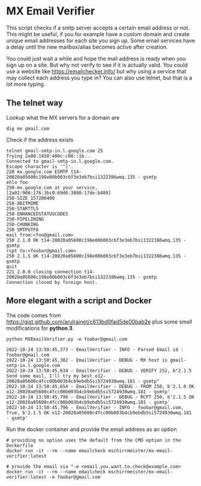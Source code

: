 # MX Email Verifier

This script checks if a smtp server accepts a certain email address or not. This might be useful, if you for example have a custom domain and create unique email addresses for each site you sign up. Some email services have a delay until the new mailbox/alias becomes active after creation. 

You could just wait a while and hope the mail address is ready when you sign up on a site. But why not verify to see if it is actually valid. You could use a website like https://emailchecker.info/ but why using a service that may collect each address you type in? You can also use telnet, but that is a lot more typing.

## The telnet way

Lookup what the MX servers for a domain are

    dig mx gmail.com

Check if the address exists

    telnet gmail-smtp-in.l.google.com 25
    Trying 2a00:1450:400c:c08::1b...
    Connected to gmail-smtp-in.l.google.com.
    Escape character is '^]'.
    220 mx.google.com ESMTP t14-20020a05600c198e00b003c6f3e3eb7bsi1322386wmq.135 - gsmtp
    ehlo foo
    250-mx.google.com at your service, [2a02:908:176:3bc0:69d6:3800:17de:b489]
    250-SIZE 157286400
    250-8BITMIME
    250-STARTTLS
    250-ENHANCEDSTATUSCODES
    250-PIPELINING
    250-CHUNKING
    250 SMTPUTF8
    mail from:<foo@gmail.com>
    250 2.1.0 OK t14-20020a05600c198e00b003c6f3e3eb7bsi1322386wmq.135 - gsmtp
    rcpt to:<foobar@gmail.com>
    250 2.1.5 OK t14-20020a05600c198e00b003c6f3e3eb7bsi1322386wmq.135 - gsmtp
    quit
    221 2.0.0 closing connection t14-20020a05600c198e00b003c6f3e3eb7bsi1322386wmq.135 - gsmtp
    Connection closed by foreign host.

## More elegant with a script and Docker

The code comes from <https://gist.github.com/arulrajnet/c613bd0fad5de00bab2e> plus some small modifications for **python 3**.

    python MXEmailVerifier.py -e foobar@gmail.com
    
    2022-10-24 13:50:45,373 - EmailVerifier - INFO - Parsed Email id : foobar@gmail.com
    2022-10-24 13:50:45,382 - EmailVerifier - DEBUG - MX host is gmail-smtp-in.l.google.com
    2022-10-24 13:50:45,634 - EmailVerifier - DEBUG - VERIFY 252, b"2.1.5 Send some mail, I'll try my best o12-20020a05600c4fcc00b003b4cb9ebdb5si5724930wmq.181 - gsmtp"
    2022-10-24 13:50:45,654 - EmailVerifier - DEBUG - FROM 250, b'2.1.0 OK o12-20020a05600c4fcc00b003b4cb9ebdb5si5724930wmq.181 - gsmtp'
    2022-10-24 13:50:45,796 - EmailVerifier - DEBUG - RCPT 250, b'2.1.5 OK o12-20020a05600c4fcc00b003b4cb9ebdb5si5724930wmq.181 - gsmtp'
    2022-10-24 13:50:45,796 - EmailVerifier - INFO - foobar@gmail.com, True, b'2.1.5 OK o12-20020a05600c4fcc00b003b4cb9ebdb5si5724930wmq.181 - gsmtp'

Run the docker container and provide the email address as an option

    # providing no option uses the default from the CMD option in the Dockerfile
    docker run -it --rm --name emailcheck mschirrmeister/mx-email-verifier:latest

    # provide the email via "-e <email.you.want.to.check@example.com>
    docker run -it --rm --name emailcheck mschirrmeister/mx-email-verifier:latest -e foobar@gmail.com

